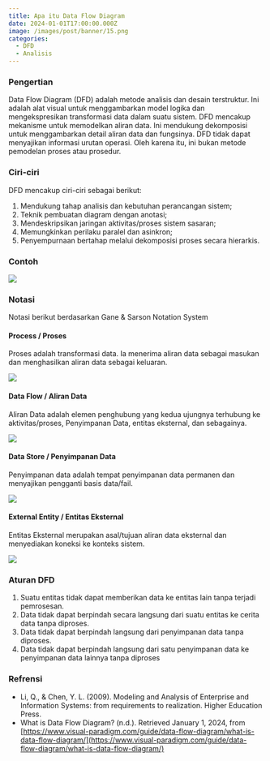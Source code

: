 ```yaml
---
title: Apa itu Data Flow Diagram
date: 2024-01-01T17:00:00.000Z
image: /images/post/banner/15.png
categories:
  - DFD
  - Analisis
---
```


### Pengertian

Data Flow Diagram (DFD) adalah metode analisis dan desain terstruktur. Ini adalah alat visual untuk menggambarkan model logika dan mengekspresikan transformasi data dalam suatu sistem. DFD mencakup mekanisme untuk memodelkan aliran data. Ini mendukung dekomposisi untuk menggambarkan detail aliran data dan fungsinya. DFD tidak dapat menyajikan informasi urutan operasi. Oleh karena itu, ini bukan metode pemodelan proses atau prosedur.

### Ciri-ciri

DFD mencakup ciri-ciri sebagai berikut:

1. Mendukung tahap analisis dan kebutuhan perancangan sistem;
2. Teknik pembuatan diagram dengan anotasi;
3. Mendeskripsikan jaringan aktivitas/proses sistem sasaran;
4. Memungkinkan perilaku paralel dan asinkron;
5. Penyempurnaan bertahap melalui dekomposisi proses secara hierarkis.

### Contoh 

![](/images/post/dfd/Gambar2.png)

### Notasi

Notasi berikut berdasarkan Gane & Sarson Notation System

#### Process / Proses

Proses adalah transformasi data. Ia menerima aliran data sebagai masukan dan menghasilkan aliran data sebagai keluaran.

![](/images/post/dfd/Gambar3.png)

#### Data Flow / Aliran Data

Aliran Data adalah elemen penghubung yang kedua ujungnya terhubung ke aktivitas/proses,  Penyimpanan Data, entitas eksternal, dan sebagainya.

![](/images/post/dfd/Gambar4.png)

#### Data Store / Penyimpanan Data

Penyimpanan data adalah tempat penyimpanan data permanen dan menyajikan pengganti basis data/fail.

![](/images/post/dfd/Gambar5.png)

#### External Entity / Entitas Eksternal

Entitas Eksternal merupakan asal/tujuan aliran data eksternal dan menyediakan koneksi ke konteks sistem.

![](/images/post/dfd/Gambar6.png)

### Aturan DFD

1. Suatu entitas tidak dapat memberikan data ke entitas lain tanpa terjadi pemrosesan.
2. Data tidak dapat berpindah secara langsung dari suatu entitas ke cerita data tanpa diproses.
3. Data tidak dapat berpindah langsung dari penyimpanan data tanpa diproses.
4. Data tidak dapat berpindah langsung dari satu penyimpanan data ke penyimpanan data lainnya tanpa diproses

### Refrensi

* Li, Q., & Chen, Y. L. (2009). Modeling and Analysis of Enterprise and Information Systems: from requirements to realization. Higher Education Press.
* What is Data Flow Diagram? (n.d.). Retrieved January 1, 2024, from [https://www.visual-paradigm.com/guide/data-flow-diagram/what-is-data-flow-diagram/](https://www.visual-paradigm.com/guide/data-flow-diagram/what-is-data-flow-diagram/)
